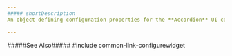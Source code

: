 ```yaml
---
##### shortDescription
An object defining configuration properties for the **Accordion** UI component.

---
```

#####See Also#####
#include common-link-configurewidget